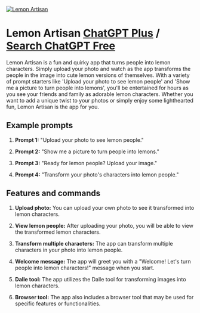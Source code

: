 
[![Lemon Artisan](https://files.oaiusercontent.com/file-DSZa0mEiy9rb5a1mIHFYe04J?se=2123-10-19T00%3A00%3A21Z&sp=r&sv=2021-08-06&sr=b&rscc=max-age%3D31536000%2C%20immutable&rscd=attachment%3B%20filename%3D4f2b6601-73c5-4d5f-9bf6-c7f8e604dccf.png&sig=vtxuFTKA3A2ylhQ4t2O8TDUUS2EQ3TXBC77lMdkJPRg%3D)](https://chat.openai.com/g/g-YRpiWA7wG-lemon-artisan)

# Lemon Artisan [ChatGPT Plus](https://chat.openai.com/g/g-YRpiWA7wG-lemon-artisan) / [Search ChatGPT Free](https://gptcall.net/index.html#/?search=Lemon%20Artisan)

Lemon Artisan is a fun and quirky app that turns people into lemon characters. Simply upload your photo and watch as the app transforms the people in the image into cute lemon versions of themselves. With a variety of prompt starters like 'Upload your photo to see lemon people' and 'Show me a picture to turn people into lemons', you'll be entertained for hours as you see your friends and family as adorable lemon characters. Whether you want to add a unique twist to your photos or simply enjoy some lighthearted fun, Lemon Artisan is the app for you.

## Example prompts

1. **Prompt 1:** "Upload your photo to see lemon people."

2. **Prompt 2:** "Show me a picture to turn people into lemons."

3. **Prompt 3:** "Ready for lemon people? Upload your image."

4. **Prompt 4:** "Transform your photo's characters into lemon people."


## Features and commands

1. **Upload photo:** You can upload your own photo to see it transformed into lemon characters.

2. **View lemon people:** After uploading your photo, you will be able to view the transformed lemon characters.

3. **Transform multiple characters:** The app can transform multiple characters in your photo into lemon people.

4. **Welcome message:** The app will greet you with a "Welcome! Let's turn people into lemon characters!" message when you start.

5. **Dalle tool:** The app utilizes the Dalle tool for transforming images into lemon characters.

6. **Browser tool:** The app also includes a browser tool that may be used for specific features or functionalities.


